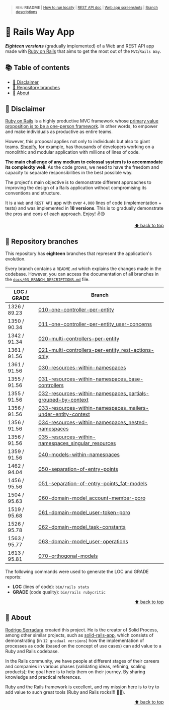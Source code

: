 <small>

> `MENU` **README** | [How to run locally](./docs/00_INSTALLATION.md) | [REST API doc](./docs/01_REST_API_DOC.md) | [Web app screenshots](./docs/02_WEB_APP_SCREENSHOTS.md) | [Branch descriptions](./docs/03_BRANCH_DESCRIPTIONS.md)

</small>

# 🚆 Rails Way App <!-- omit in toc -->

_**Eighteen versions**_ (gradually implemented) of a Web and REST API app made with [Ruby on Rails](https://guides.rubyonrails.org/) that aims to get the most out of the `MVC`/`Rails Way`.

## 📚 Table of contents <!-- omit in toc -->

- [📢 Disclaimer](#-disclaimer)
- [🙌 Repository branches](#-repository-branches)
- [👋 About](#-about)

## 📢 Disclaimer

[Ruby on Rails](https://rubyonrails.org/) is a highly productive MVC framework whose [primary value proposition is to be a one-person framework](https://www.youtube.com/watch?v=iqXjGiQ_D-A). In other words, to empower and make individuals as productive as entire teams.

However, this proposal applies not only to individuals but also to giant teams. [Shopify](https://shopify.engineering/), for example, has thousands of developers working on a monolithic and modular application with millions of lines of code.

**The main challenge of any medium to colossal system is to accommodate its complexity well**. As the code grows, we need to have the freedom and capacity to separate responsibilities in the best possible way.

The project's main objective is to demonstrate different approaches to improving the design of a Rails application without compromising its conventions and structure.

It is a `Web` and `REST API` app with over `4,000` lines of code (implementation + tests) and was implemented in **18 versions**. This is to gradually demonstrate the pros and cons of each approach. Enjoy! ✌️😊

<p align="right"><a href="#-table-of-contents-">⬆ back to top</a></p>

## 🙌 Repository branches

This repository has **eighteen** branches that represent the application's evolution.

Every branch contains a `README.md` which explains the changes made in the codebase. However, you can access the documentation of all branches in the [`docs/03_BRANCH_DESCRIPTIONS.md`](./docs/03_BRANCH_DESCRIPTIONS.md) file.

| LOC / GRADE  | Branch |
| ------------ | ------ |
| 1326 / 89.23 | [010-one-controller-per-entity](https://github.com/solid-process/rails-way-app/blob/010-one-controller-per-entity?tab=readme-ov-file#-rails-way-app-) |
| 1350 / 90.34 | [011-one-controller-per-entity_user-concerns](https://github.com/solid-process/rails-way-app/blob/011-one-controller-per-entity_user-concerns?tab=readme-ov-file#-rails-way-app-) |
| 1342 / 91.34 | [020-multi-controllers-per-entity](https://github.com/solid-process/rails-way-app/blob/020-multi-controllers-per-entity?tab=readme-ov-file#-rails-way-app-) |
| 1361 / 91.56 | [021-multi-controllers-per-entity_rest-actions-only](https://github.com/solid-process/rails-way-app/blob/021-multi-controllers-per-entity_rest-actions-only?tab=readme-ov-file#-rails-way-app-) |
| 1361 / 91.56 | [030-resources-within-namespaces](https://github.com/solid-process/rails-way-app/blob/030-resources-within-namespaces?tab=readme-ov-file#-rails-way-app-) |
| 1355 / 91.56 | [031-resources-within-namespaces_base-controllers](https://github.com/solid-process/rails-way-app/blob/031-resources-within-namespaces_base-controllers?tab=readme-ov-file#-rails-way-app-) |
| 1355 / 91.56 | [032-resources-within-namespaces_partials-grouped-by-context](https://github.com/solid-process/rails-way-app/blob/032-resources-within-namespaces_partials-grouped-by-context?tab=readme-ov-file#-rails-way-app-) |
| 1356 / 91.56 | [033-resources-within-namespaces_mailers-under-entity-context](https://github.com/solid-process/rails-way-app/blob/033-resources-within-namespaces_mailers-under-entity-context?tab=readme-ov-file#-rails-way-app-) |
| 1356 / 91.56 | [034-resources-within-namespaces_nested-namespaces](https://github.com/solid-process/rails-way-app/blob/034-resources-within-namespaces_nested-namespaces?tab=readme-ov-file#-rails-way-app-) |
| 1356 / 91.56 | [035-resources-within-namespaces_singular_resources](https://github.com/solid-process/rails-way-app/blob/035-resources-within-namespaces_singular_resources?tab=readme-ov-file#-rails-way-app-) |
| 1359 / 91.56 | [040-models-within-namespaces](https://github.com/solid-process/rails-way-app/blob/040-models-within-namespaces?tab=readme-ov-file#-rails-way-app-) |
| 1462 / 94.04 | [050-separation-of-entry-points](https://github.com/solid-process/rails-way-app/blob/050-separation-of-entry-points?tab=readme-ov-file#-rails-way-app-) |
| 1456 / 95.56 | [051-separation-of-entry-points_fat-models](https://github.com/solid-process/rails-way-app/blob/051-separation-of-entry-points_fat-models?tab=readme-ov-file#-rails-way-app-) |
| 1504 / 95.63 | [060-domain-model_account-member-poro](https://github.com/solid-process/rails-way-app/blob/060-domain-model_account-member-poro?tab=readme-ov-file#-rails-way-app-) |
| 1519 / 95.68 | [061-domain-model_user-token-poro](https://github.com/solid-process/rails-way-app/blob/061-domain-model_user-token-poro?tab=readme-ov-file#-rails-way-app-) |
| 1526 / 95.78 | [062-domain-model_task-constants](https://github.com/solid-process/rails-way-app/blob/062-domain-model_task-constants?tab=readme-ov-file#-rails-way-app-) |
| 1563 / 95.77 | [063-domain-model_user-operations](https://github.com/solid-process/rails-way-app/blob/063-domain-model_user-operations?tab=readme-ov-file#-rails-way-app-) |
| 1613 / 95.81 | [070-orthogonal-models](https://github.com/solid-process/rails-way-app/blob/070-orthogonal-models?tab=readme-ov-file#-rails-way-app-) |

The following commands were used to generate the LOC and GRADE reports:
- **LOC** (lines of code): `bin/rails stats`
- **GRADE** (code quality): `bin/rails rubycritic`

<p align="right"><a href="#-table-of-contents-">⬆ back to top</a></p>

## 👋 About

[Rodrigo Serradura](https://rodrigoserradura.com/) created this project. He is the creator of Solid Process, among other similar projects, such as [solid-rails-app](https://github.com/solid-process/solid-rails-app), which consists of demonstrating (in `12 gradual versions`) how the implementation of processes as code (based on the concept of use cases) can add value to a Ruby and Rails codebase.

In the Rails community, we have people at different stages of their careers and companies in various phases (validating ideas, refining, scaling products); the goal here is to help them on their journey. By sharing knowledge and practical references.

Ruby and the Rails framework is excellent, and my mission here is to try to add value to such great tools (Ruby and Rails rocks!!! 🤘😎).

<p align="right"><a href="#-table-of-contents-">⬆ back to top</a></p>
